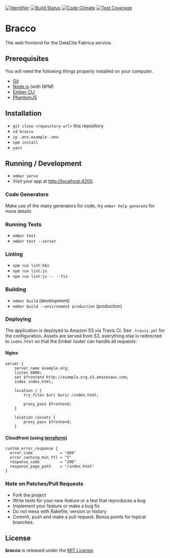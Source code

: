 [![Identifier](https://img.shields.io/badge/doi-10.5438%2Fcxe5--rg55-fca709.svg)](https://doi.org/10.5438/cxe5-rg55)
[![Build Status](https://travis-ci.org/datacite/bracco.svg?branch=test)](https://travis-ci.org/datacite/bracco)
[![Code Climate](https://codeclimate.com/github/datacite/bracco/badges/gpa.svg)](https://codeclimate.com/github/datacite/bracco)
[![Test Coverage](https://codeclimate.com/github/datacite/bracco/badges/coverage.svg)](https://codeclimate.com/github/datacite/bracco/coverage)

# Bracco

The web frontend for the DataCite Fabrica service.


## Prerequisites

You will need the following things properly installed on your computer.

* [Git](https://git-scm.com/)
* [Node.js](https://nodejs.org/) (with NPM)
* [Ember CLI](https://ember-cli.com/)
* [PhantomJS](http://phantomjs.org/)

## Installation

* `git clone <repository-url>` this repository
* `cd bracco`
* `cp .env.example .env`
* `npm install`
* `yarn`

## Running / Development

* `ember serve`
* Visit your app at [http://localhost:4200](http://localhost:4200).

### Code Generators

Make use of the many generators for code, try `ember help generate` for more details

### Running Tests

* `ember test`
* `ember test --server`

### Linting

* `npm run lint:hbs`
* `npm run lint:js`
* `npm run lint:js -- --fix`

### Building

* `ember build` (development)
* `ember build --environment production` (production)

### Deploying

The application is deployed to Amazon S3 via Travis CI. See `.travis.yml` for the configuration.
Assets are served from S3, everything else is redirected to `index.html` so that the Ember router
can handle all requests:

#### Nginx

```
server {
    server_name example.org;
    listen 8080;
    set $frontend http://example.org.s3.amazonaws.com;
    index index.html;

    location / {
        try_files $uri $uri/ /index.html;

        proxy_pass $frontend;
    }

    location /assets {
        proxy_pass $frontend;
    }
```

#### Cloudfront (using [terraform](https://www.terraform.io/))

```
custom_error_response {
  error_code            = "404"
  error_caching_min_ttl = "5"
  response_code         = "200"
  response_page_path    = "/index.html"
}
```

### Note on Patches/Pull Requests

* Fork the project
* Write tests for your new feature or a test that reproduces a bug
* Implement your feature or make a bug fix
* Do not mess with Rakefile, version or history
* Commit, push and make a pull request. Bonus points for topical branches.

## License
**bracco** is released under the [MIT License](https://github.com/datacite/bracco/blob/master/LICENSE).
